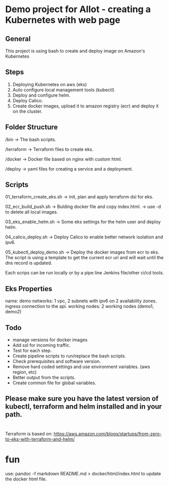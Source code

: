 # Demo project for Allot - creating a Kubernetes with web page

## General
This project is using bash to create and deploy image on Amazon's Kubernetes

## Steps
1. Deploying  Kubernetes  on aws (eks)
2. Auto configure local management tools (kubectl)
3. Deploy and configure helm.
4. Deploy Calico.
5. Create docker images, upload it to amazon registry (ecr) and deploy it on the cluster.

## Folder Structure
/bin        -> The bash scripts.

/terraform  -> Terraform files to create eks.

/docker      -> Docker file based on nginx with custom html.

/deploy     -> yaml files for creating a service and a deployment.


## Scripts
01_terraform_create_eks.sh  -> init, plan and apply terraform dsl for eks.  

02_ecr_build_push.sh        -> Bulding docker file and copy index.html.
                            -> use -d to delete all local images.

03_eks_enable_helm.sh       -> Some eks settings for the helm user and deploy helm.

04_calico_deploy.sh         -> Deploy Calico to enable better network isolation and ipv6.

05_kubectl_deploy_demo.sh   -> Deploy the docker images from ecr to eks. The script is using a template to get the current ecr uri and will wait until the dns record is updated.

Each scrips can be run locally or by a pipe line Jenkins file/other ci/cd tools.

## Eks Properties
name: demo
networks: 1 vpc, 2 subnets with ipv6 on 2 availability zones.
          ingress connection to the api.
working nodes: 2 working nodes (demo1, demo2)
         

## Todo
* manage versions for docker images
* Add ssl for incoming traffic.
* Test for each step.
* Create pipeline scripts to run/replace the bash scripts.
* Check prerequisites and software version.
* Remove hard coded settings and use environment variables. (aws region, etc)
* Better output from the scripts.
* Create common file for global variables.


## Please make sure you have the latest version of kubectl, terraform and helm installed and in your path.
#
Terraform is based on:
https://aws.amazon.com/blogs/startups/from-zero-to-eks-with-terraform-and-helm/

# fun
use:
pandoc -f markdown README.md > docker/html/index.html
to update the docker html file.
 
